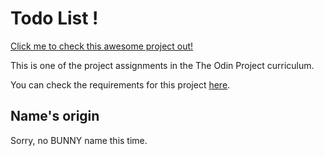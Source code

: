 # Todo List !

[Click me to check this awesome project out!](https://huangphoux.github.io/odin-todo_list/)

This is one of the project assignments in the The Odin Project curriculum.

You can check the requirements for this project [here](https://www.theodinproject.com/lessons/node-path-javascript-todo-list).

## Name's origin

Sorry, no BUNNY name this time. 